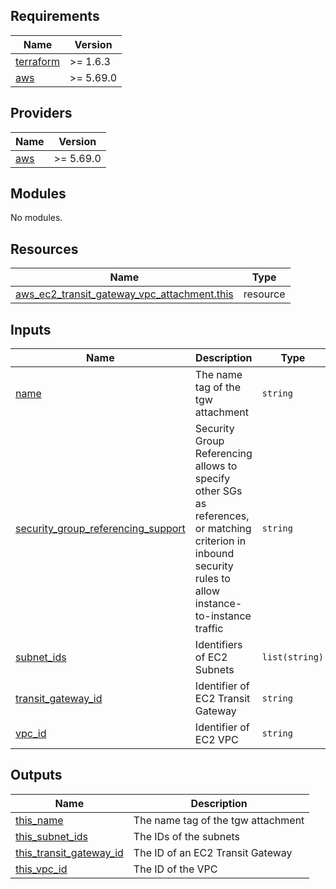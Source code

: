 ## Requirements

| Name | Version |
|------|---------|
| <a name="requirement_terraform"></a> [terraform](#requirement\_terraform) | >= 1.6.3 |
| <a name="requirement_aws"></a> [aws](#requirement\_aws) | >= 5.69.0 |

## Providers

| Name | Version |
|------|---------|
| <a name="provider_aws"></a> [aws](#provider\_aws) | >= 5.69.0 |

## Modules

No modules.

## Resources

| Name | Type |
|------|------|
| [aws_ec2_transit_gateway_vpc_attachment.this](https://registry.terraform.io/providers/hashicorp/aws/latest/docs/resources/ec2_transit_gateway_vpc_attachment) | resource |

## Inputs

| Name | Description | Type | Default | Required |
|------|-------------|------|---------|:--------:|
| <a name="input_name"></a> [name](#input\_name) | The name tag of the tgw attachment | `string` | n/a | yes |
| <a name="input_security_group_referencing_support"></a> [security\_group\_referencing\_support](#input\_security\_group\_referencing\_support) | Security Group Referencing allows to specify other SGs as references, or matching criterion in inbound security rules to allow instance-to-instance traffic | `string` | `"enable"` | no |
| <a name="input_subnet_ids"></a> [subnet\_ids](#input\_subnet\_ids) | Identifiers of EC2 Subnets | `list(string)` | n/a | yes |
| <a name="input_transit_gateway_id"></a> [transit\_gateway\_id](#input\_transit\_gateway\_id) | Identifier of EC2 Transit Gateway | `string` | n/a | yes |
| <a name="input_vpc_id"></a> [vpc\_id](#input\_vpc\_id) | Identifier of EC2 VPC | `string` | n/a | yes |

## Outputs

| Name | Description |
|------|-------------|
| <a name="output_this_name"></a> [this\_name](#output\_this\_name) | The name tag of the tgw attachment |
| <a name="output_this_subnet_ids"></a> [this\_subnet\_ids](#output\_this\_subnet\_ids) | The IDs of the subnets |
| <a name="output_this_transit_gateway_id"></a> [this\_transit\_gateway\_id](#output\_this\_transit\_gateway\_id) | The ID of an EC2 Transit Gateway |
| <a name="output_this_vpc_id"></a> [this\_vpc\_id](#output\_this\_vpc\_id) | The ID of the VPC |
